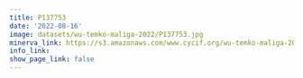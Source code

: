 ```yaml
---
title: P137753
date: '2022-08-16'
image: datasets/wu-temko-maliga-2022/P137753.jpg
minerva_link: https://s3.amazonaws.com/www.cycif.org/wu-temko-maliga-2022/P137753/index.html
info_link:
show_page_link: false
---
```

